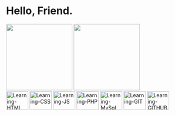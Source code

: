 # Hello, Friend.

<div>
  <img height="180em" src="https://github-readme-stats.vercel.app/api?username=WellSantos-Dev&show_icons=true&theme=dark">
  <img height="180em" src="https://github-readme-stats.vercel.app/api/top-langs/?username=WellSantos-Dev&layout=compact&langs_count=8&theme=dark">
</div>
<div display="inline-block">
<img alt="Learning-HTML" height="50" width="60" src="https://cdn.jsdelivr.net/gh/devicons/devicon/icons/html5/html5-original.svg">
<img alt="Learning-CSS" height="50" width="60" src="https://cdn.jsdelivr.net/gh/devicons/devicon/icons/css3/css3-original.svg">
<img alt="Learning-JS" height="50" width="60" src="https://cdn.jsdelivr.net/gh/devicons/devicon/icons/javascript/javascript-original.svg">
<img alt="Learning-PHP" height="50" width="60" src="https://cdn.jsdelivr.net/gh/devicons/devicon/icons/php/php-original.svg">
  <img alt="Learning-MySql" height="50" width="60" src="https://cdn.jsdelivr.net/gh/devicons/devicon/icons/mysql/mysql-original-wordmark.svg">
<img alt="Learning-GIT" height="50" width="60" src="https://cdn.jsdelivr.net/gh/devicons/devicon/icons/git/git-original.svg">
<img alt="Learning-GITHUB" height="50" width="60" src="https://cdn.jsdelivr.net/gh/devicons/devicon/icons/github/github-original-wordmark.svg">


</div><br>







<!---
WellSantos-Dev/WellSantos-Dev is a ✨ special ✨ repository because its `README.md` (this file) appears on your GitHub profile.
You can click the Preview link to take a look at your changes.
--->
